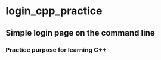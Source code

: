 # login_cpp_practice

## Simple login page on the command line

### Practice purpose for learning C++
